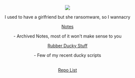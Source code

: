 <html>
<head>
  <meta charset="utf-8">
  <meta name="viewport" content="width=device-width, initial-scale=1.0">

  <link href="https://maxcdn.bootstrapcdn.com/font-awesome/4.7.0/css/font-awesome.min.css" rel="stylesheet" integrity="sha384-wvfXpqpZZVQGK6TAh5PVlGOfQNHSoD2xbE+QkPxCAFlNEevoEH3Sl0sibVcOQVnN" crossorigin="anonymous">
  <link rel="stylesheet" type="text/css" href="stylesheet.css">
  <link rel="stylesheet" type="text/css" href="responsive.css">
  <link rel="shortcut icon" href="favicon.ico" >

</head>
<body>
    <header>
      <div class="container">
        <div class="header-left">
          <img class="logo" src="https://avatars.githubusercontent.com/u/59506742?s=400&u=a5cf8db47dc51928ff5d736f391201f90ba7c75c&v=4">
        </div>
        <div class="header-right">
          <p>I used to have a girlfriend but she ransomware, so I wannacry</p>
        </div>
        <span class="fa fa-bars menu-icon"></span>
        <div class="header-right">
          <a href="/notebook/index.html">Notes</a><p>    - Archived Notes, most of it won't make sense to you</p>
          <a href="https://github.com/AchocolatechipPancake/DuckyWin10">Rubber Ducky Stuff</a><p>    - Few of my recent ducky scripts </p><br>
          <a href="https://github.com/AchocolatechipPancake">Repo List</a>
        </div>
      </div>
    </header>

